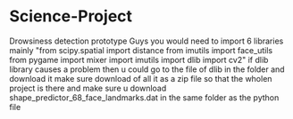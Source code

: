 # Science-Project
Drowsiness detection prototype
Guys you would need to import 6 libraries mainly
"from scipy.spatial import distance
from imutils import face_utils
from pygame import mixer
import imutils
import dlib
import cv2"
 if dlib library causes a problem then u could go to the file of dlib in the folder and download it
make sure download of all it as a zip file so that the wholen project is there 
and make sure u download shape_predictor_68_face_landmarks.dat in the same folder as the python file
